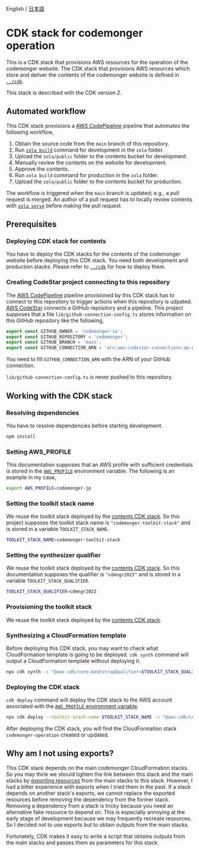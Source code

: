 English / [日本語](./README.ja.md)

# CDK stack for codemonger operation

This is a CDK stack that provisions AWS resources for the operation of the codemonger website.
The CDK stack that provisions AWS resources which store and deliver the contents of the codemonger website is defined in [`../cdk`](../cdk).

This stack is described with the CDK version 2.

## Automated workflow

This CDK stack provisions a [AWS CodePipeline](https://docs.aws.amazon.com/codepipeline/latest/userguide/welcome.html) pipeline that automates the following workflow,
1. Obtain the source code from the `main` branch of this repository.
2. Run [`zola build`](https://www.getzola.org/documentation/getting-started/cli-usage/#build) command for development in the `zola` folder.
3. Upload the `zola/public` folder to the contents bucket for development.
4. Manually review the contents on the website for development.
5. Approve the contents.
6. Run `zola build` command for production in the `zola` folder.
7. Upload the `zola/public` folder to the contents bucket for production.

The workflow is triggered when the `main` branch is updated; e.g., a pull request is merged.
An author of a pull request has to locally review contents with [`zola serve`](https://www.getzola.org/documentation/getting-started/cli-usage/#serve) before making the pull request.

## Prerequisites

### Deploying CDK stack for contents

You have to deploy the CDK stacks for the contents of the codemonger website before deploying this CDK stack.
You need both development and production stacks.
Please refer to [`../cdk`](../cdk) for how to deploy them.

### Creating CodeStar project connecting to this repository

The [AWS CodePipeline](https://docs.aws.amazon.com/codepipeline/latest/userguide/welcome.html) pipeline provisioned by this CDK stack has to connect to this repository to trigger actions when this repository is udpated.
[AWS CodeStar](https://docs.aws.amazon.com/codestar/latest/userguide/welcome.html) connects a GitHub repository and a pipeline.
This project supposes that a file `lib/github-connection-config.ts` stores information on this GitHub repository like the following,

```ts
export const GITHUB_OWNER = 'codemonger-io';
export const GITHUB_REPOSITORY = 'codemonger';
export const GITHUB_BRANCH = 'main';
export const GITHUB_CONNECTION_ARN = 'arn:aws:codestar-connections:ap-northeast-1:<Account ID>:connection/<Connection ID>';
```

You need to fill `GITHUB_CONNECTION_ARN` with the ARN of your GitHub connection.

`lib/github-connection-config.ts` is never pushed to this repository.

## Working with the CDK stack

### Resolving dependencies

You have to resolve dependencies before starting development.

```sh
npm install
```

### Setting AWS_PROFILE

This documentation supposes that an AWS profile with sufficient credentials is stored in the [`AWS_PROFILE`](https://docs.aws.amazon.com/cli/latest/userguide/cli-configure-profiles.html) environment variable.
The following is an example in my case,

```sh
export AWS_PROFILE=codemonger-jp
```

### Setting the toolkit stack name

We reuse the toolkit stack deployed by the [contents CDK stack](../cdk/README.md#setting-the-toolkit-stack-name).
So this project supposes the toolkit stack name is `"codemonger-toolkit-stack"` and is stored in a variable `TOOLKIT_STACK_NAME`.

```sh
TOOLKIT_STACK_NAME=codemonger-toolkit-stack
```

### Setting the synthesizer qualifier

We reuse the toolkit stack deployed by the [contents CDK stack](../cdk/README.md#setting-the-synthesizer-qualifier).
So this documentation supposes the qualifier is `"cdmngr2022"` and is stored in a variable `TOOLKIT_STACK_QUALIFIER`.

```sh
TOOLKIT_STACK_QUALIFIER=cdmngr2022
```

### Provisioning the toolkit stack

We reuse the toolkit stack deployed by the [contents CDK stack](../cdk/README.md#provisioning-the-toolkit-stack).

### Synthesizing a CloudFormation template

Before deploying this CDK stack, you may want to check what CloudFormation template is going to be deployed.
`cdk synth` command will output a CloudFormation template without deploying it.

```sh
npx cdk synth -c "@aws-cdk/core:bootstrapQualifier=$TOOLKIT_STACK_QUALIFIER"
```

### Deploying the CDK stack

`cdk deploy` command will deploy the CDK stack to the AWS account associated with the [`AWS_PROFILE` environment variable](#setting-aws_profile).

```sh
npx cdk deploy --toolkit-stack-name $TOOLKIT_STACK_NAME -c "@aws-cdk/core:bootstrapQualifier=$TOOLKIT_STACK_QUALIFIER"
```

After deploying the CDK stack, you will find the CloudFormation stack `codemonger-operation` created or updated.

## Why am I not using exports?

This CDK stack depends on the main codemonger CloudFormation stacks.
So you may think we should tighten the link between this stack and the main stacks by [exporting resources](https://docs.aws.amazon.com/AWSCloudFormation/latest/UserGuide/using-cfn-stack-exports.html) from the main stacks to this stack.
However, I had a bitter experience with exports when I tried them in the past.
If a stack depends on another stack's exports, we cannot replace the exported resources before removing the dependency from the former stack.
Removing a dependency from a stack is tricky because you need an alternative fake resource to depend on.
This is especially annoying at the early stage of development because we may frequently recreate resources.
So I decided not to use exports but to obtain outputs from the main stacks.

Fortunately, CDK makes it easy to write a script that obtains outputs from the main stacks and passes them as parameters for this stack.